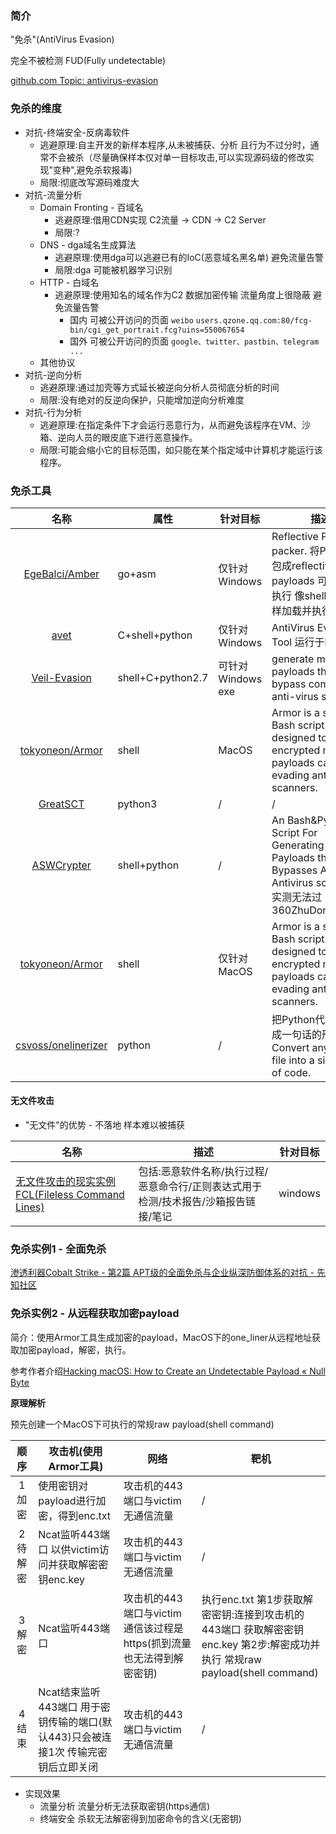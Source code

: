 ### 简介

"免杀"(AntiVirus Evasion)

完全不被检测 FUD(Fully undetectable)

[github.com Topic: antivirus-evasion](https://github.com/topics/antivirus-evasion)


### 免杀的维度

* 对抗-终端安全-反病毒软件
  * 逃避原理:自主开发的新样本程序,从未被捕获、分析 且行为不过分时，通常不会被杀（尽量确保样本仅对单一目标攻击,可以实现源码级的修改实现"变种",避免杀软报毒)
  * 局限:彻底改写源码难度大
* 对抗-流量分析
  * Domain Fronting - 百域名
    * 逃避原理:借用CDN实现  C2流量 -> CDN -> C2 Server
    * 局限:?
  * DNS - dga域名生成算法
    * 逃避原理:使用dga可以逃避已有的IoC(恶意域名黑名单) 避免流量告警
    * 局限:dga 可能被机器学习识别
  * HTTP - 白域名
    * 逃避原理:使用知名的域名作为C2 数据加密传输 流量角度上很隐蔽 避免流量告警
      * 国内 可被公开访问的页面 `weibo` `users.qzone.qq.com:80/fcg-bin/cgi_get_portrait.fcg?uins=550067654`
      * 国外 可被公开访问的页面 `google、twitter、pastbin、telegram ...`
  * 其他协议
* 对抗-逆向分析
  * 逃避原理:通过加壳等方式延长被逆向分析人员彻底分析的时间
  * 局限:没有绝对的反逆向保护，只能增加逆向分析难度
* 对抗-行为分析
  * 逃避原理:在指定条件下才会运行恶意行为，从而避免该程序在VM、沙箱、逆向人员的眼皮底下进行恶意操作。
  * 局限:可能会缩小它的目标范围，如只能在某个指定域中计算机才能运行该程序。
  
### 免杀工具

|名称|属性|针对目标|描述|
|:-------------:|--|---|----|
|[EgeBalci/Amber](https://github.com/EgeBalci/Amber)|go+asm|仅针对 Windows| Reflective PE packer. 将PE文件打包成reflective payloads 可以无文件执行 像shellcode一样加载并执行自身|
|[avet](https://github.com/govolution/avet)|C+shell+python|仅针对Windows| AntiVirus Evasion Tool 运行于kali2|
|[Veil-Evasion](https://github.com/Veil-Framework/Veil-Evasion)|shell+C+python2.7|可针对Windows exe| generate metasploit payloads that bypass common anti-virus solutions|
|[tokyoneon/Armor](https://github.com/tokyoneon/Armor)|shell|MacOS|Armor is a simple Bash script designed to create encrypted macOS payloads capable of evading antivirus scanners.|
|[GreatSCT](https://github.com/GreatSCT/GreatSCT)|python3|/|/|
|[ASWCrypter](https://github.com/AbedAlqaderSwedan1/ASWCrypter)|shell+python|/|An Bash&Python Script For Generating Payloads that Bypasses All Antivirus so far FUD.实测无法过360ZhuDongFangyu|
|[tokyoneon/Armor](https://github.com/tokyoneon/Armor)|shell|仅针对MacOS|Armor is a simple Bash script designed to create encrypted macOS payloads capable of evading antivirus scanners.|
|[csvoss/onelinerizer](https://github.com/csvoss/onelinerizer)|python|/|把Python代码给编译成一句话的形式工具 Convert any Python file into a single line of code.|


#### 无文件攻击

* "无文件"的优势 - 不落地 样本难以被捕获

|名称|描述|针对目标|
|--|--|-----|
|[无文件攻击的现实实例FCL(Fileless Command Lines)](https://github.com/chenerlich/FCL)|包括:恶意软件名称/执行过程/恶意命令行/正则表达式用于检测/技术报告/沙箱报告链接/笔记|windows|


### 免杀实例1 - 全面免杀

[渗透利器Cobalt Strike - 第2篇 APT级的全面免杀与企业纵深防御体系的对抗 - 先知社区](https://xz.aliyun.com/t/4191)

### 免杀实例2 - 从远程获取加密payload

简介：使用Armor工具生成加密的payload，MacOS下的one_liner从远程地址获取加密payload，解密，执行。

参考作者介绍[Hacking macOS: How to Create an Undetectable Payload « Null Byte](https://null-byte.wonderhowto.com/how-to/hacking-macos-create-undetectable-payload-0189715/)

**原理解析**

预先创建一个MacOS下可执行的常规raw payload(shell command)

|顺序|攻击机(使用Armor工具)|网络|靶机|
|:-------------:|--|--|-----|
|1加密|使用密钥对payload进行加密，得到enc.txt|攻击机的443端口与victim无通信流量|/|
|2待解密|Ncat监听443端口 以供victim访问并获取解密密钥enc.key|攻击机的443端口与victim无通信流量|/|
|3解密|Ncat监听443端口|攻击机的443端口与victim通信该过程是https(抓到流量也无法得到解密密钥)|执行enc.txt 第1步获取解密密钥:连接到攻击机的443端口 获取解密密钥enc.key 第2步:解密成功并执行 常规raw payload(shell command)|
|4结束|Ncat结束监听443端口 用于密钥传输的端口(默认443)只会被连接1次 传输完密钥后立即关闭|攻击机的443端口与victim无通信流量|/|


* 实现效果
  * 流量分析 流量分析无法获取密钥(https通信)
  * 终端安全 杀软无法解密得到加密命令的含义(无密钥)
